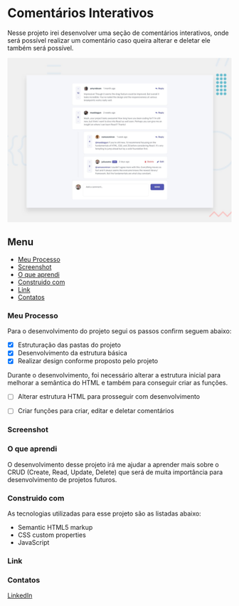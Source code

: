 # Comentários Interativos

Nesse projeto irei desenvolver uma seção de comentários interativos, onde será possível realizar um comentário caso queira alterar e deletar ele também será possível.

![Imagem preview do projeto](./design/desktop-preview.jpg)

## Menu

- [Meu Processo](#meu-peocesso)
- [Screenshot](#screenshot)
- [O que aprendi](#o-que-aprendi)
- [Construido com](#construido-com)
- [Link](#link)
- [Contatos](#contatos)

### Meu Processo

Para o desenvolvimento do projeto segui os passos confirm seguem abaixo:

- [X] Estruturação das pastas do projeto
- [X] Desenvolvimento da estrutura básica
- [X] Realizar design conforme proposto pelo projeto

Durante o desenvolvimento, foi necessário alterar a estrutura inicial para melhorar a semântica do HTML e também para conseguir criar as funções.

- [ ] Alterar estrutura HTML para prosseguir com desenvolvimento
- [ ] Criar funções para criar, editar e deletar comentários


### Screenshot



### O que aprendi

O desenvolvimento desse projeto irá me ajudar a aprender mais sobre o CRUD (Create, Read, Update, Delete) que será de muita importância para desenvolvimento de projetos futuros.





### Construido com

As tecnologias utilizadas para esse projeto são as listadas abaixo:

- Semantic HTML5 markup
- CSS custom properties
- JavaScript

### Link



### Contatos

[LinkedIn](https://www.linkedin.com/in/lucas-boarini)